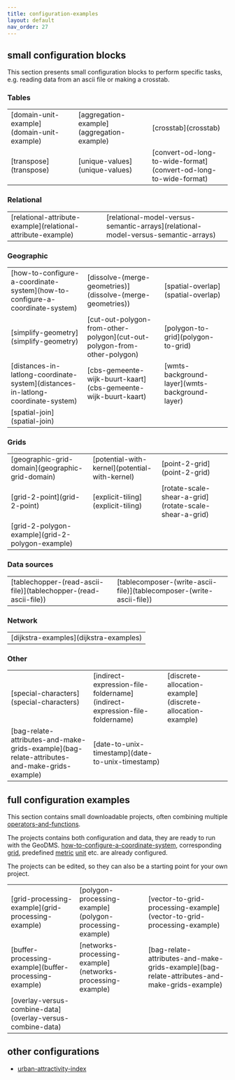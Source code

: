 ```yaml
---
title: configuration-examples
layout: default
nav_order: 27
---
```

## small configuration blocks

This section presents small configuration blocks to perform specific tasks, e.g. reading data from an ascii file or making a crosstab.

### Tables
<table>
<tr><td>[domain-unit-example](domain-unit-example)</td><td>[aggregation-example](aggregation-example)</td><td>[crosstab](crosstab)</td></tr>
<tr><td>[transpose](transpose)</td><td>[unique-values](unique-values)</td><td>[convert-od-long-to-wide-format](convert-od-long-to-wide-format)</td></tr>
</table>

### Relational
<table>
<tr><td>[relational-attribute-example](relational-attribute-example)</td><td>[relational-model-versus-semantic-arrays](relational-model-versus-semantic-arrays)</td></tr>
</table>

### Geographic
<table>
<tr><td>[how-to-configure-a-coordinate-system](how-to-configure-a-coordinate-system)</td><td>[dissolve-(merge-geometries)](dissolve-(merge-geometries))</td><td>[spatial-overlap](spatial-overlap)</td></tr>
<tr><td>[simplify-geometry](simplify-geometry)</td><td>[cut-out-polygon-from-other-polygon](cut-out-polygon-from-other-polygon)</td><td>[polygon-to-grid](polygon-to-grid)</td></tr>
<tr><td>[distances-in-latlong-coordinate-system](distances-in-latlong-coordinate-system)</td><td>[cbs-gemeente-wijk-buurt-kaart](cbs-gemeente-wijk-buurt-kaart)</td><td>[wmts-background-layer](wmts-background-layer)</td></tr>
<tr><td>[spatial-join](spatial-join)</td></tr>
</table>

### Grids
<table>
<tr><td>[geographic-grid-domain](geographic-grid-domain)</td><td>[potential-with-kernel](potential-with-kernel)</td><td>[point-2-grid](point-2-grid)</td></tr>
<tr><td>[grid-2-point](grid-2-point)</td><td>[explicit-tiling](explicit-tiling)</td><td>[rotate-scale-shear-a-grid](rotate-scale-shear-a-grid)</td>
<tr><td>[grid-2-polygon-example](grid-2-polygon-example)</td></tr>
</table>

### Data sources
<table>
<tr><td>[tablechopper-(read-ascii-file)](tablechopper-(read-ascii-file))</td><td>[tablecomposer-(write-ascii-file)](tablecomposer-(write-ascii-file))</td></tr>
</table>

### Network
<table>
<tr><td>[dijkstra-examples](dijkstra-examples)</td></tr>
</table>


### Other
<table>
<tr><td>[special-characters](special-characters)</td><td>[indirect-expression-file-foldername](indirect-expression-file-foldername)</td><td>[discrete-allocation-example](discrete-allocation-example)</td></tr>
<tr><td>[bag-relate-attributes-and-make-grids-example](bag-relate-attributes-and-make-grids-example)</td><td>[date-to-unix-timestamp](date-to-unix-timestamp)</td></tr>
</table>

## full configuration examples

This section contains small downloadable projects, often combining multiple [operators-and-functions](operators-and-functions).

The projects contains both configuration and data, they are ready to run with the GeoDMS. [how-to-configure-a-coordinate-system](how-to-configure-a-coordinate-system),
corresponding [grid](grid), predefined [metric](metric) [unit](unit) etc. are already configured.

The projects can be edited, so they can also be a starting point for your own project.
<table>
<tr><td>[grid-processing-example](grid-processing-example)</td><td>[polygon-processing-example](polygon-processing-example)</td><td>[vector-to-grid-processing-example](vector-to-grid-processing-example)</td></tr>
<tr><td>[buffer-processing-example](buffer-processing-example)</td><td>[networks-processing-example](networks-processing-example)</td><td>[bag-relate-attributes-and-make-grids-example](bag-relate-attributes-and-make-grids-example)</td></tr>
<tr><td>[overlay-versus-combine-data](overlay-versus-combine-data)</td></tr>
</table>

## other configurations

- [urban-attractivity-index](urban-attractivity-index)
